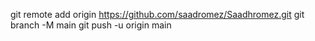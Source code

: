 git remote add origin https://github.com/saadromez/Saadhromez.git
git branch -M main
git push -u origin main